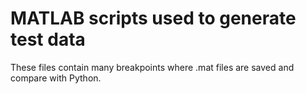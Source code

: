 # MATLAB scripts used to generate test data

These files contain many breakpoints where .mat files are saved and compare with Python.
